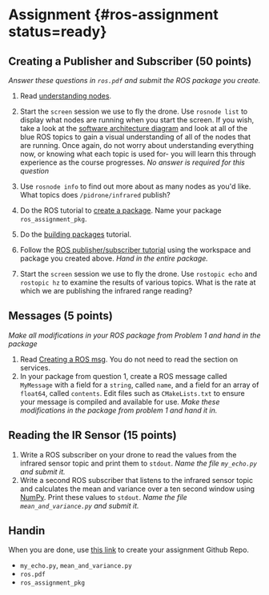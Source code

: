 # Assignment {#ros-assignment status=ready}

## Creating a Publisher and Subscriber (50 points)

*Answer these questions in `ros.pdf`  and submit the ROS package you create.*

1. Read [understanding nodes](http://wiki.ros.org/ROS/Tutorials/UnderstandingNodes).
2. Start the `screen` session we use to fly the drone. Use `rosnode list` to display what nodes are running when you start the screen. If you wish, take a look at the [software architecture diagram](https://docs.duckietown.org/daffy/opmanual_sky/out/software_architecture_intro.html) and look at all of the blue ROS topics to gain a visual understanding of all of the nodes that are running. Once again, do not worry about understanding everything now, or knowing what each topic is used for- you will learn this through experience as the course progresses. *No answer is required for this question*
3. Use `rosnode info` to find out more about as many nodes as you'd like. What topics does
   `/pidrone/infrared` publish?
4. Do the ROS tutorial to [create a package](http://wiki.ros.org/ROS/Tutorials/CreatingPackage). Name your package `ros_assignment_pkg`.
5. Do the [building packages](http://wiki.ros.org/ROS/Tutorials/BuildingPackages) tutorial.

6. Follow the [ROS publisher/subscriber tutorial](http://wiki.ros.org/ROS/Tutorials/WritingPublisherSubscriber%28python%29) using the workspace and package you created above. *Hand in the entire package.*
7. Start the `screen` session we use to fly the drone. Use `rostopic echo` and `rostopic hz` to examine the results of various topics. What is the rate at which we are publishing the infrared range reading?

## Messages (5 points)

*Make all modifications in your ROS package from Problem 1 and hand in the package*

1. Read [Creating a ROS msg](https://wiki.ros.org/ROS/Tutorials/CreatingMsgAndSrv). You do not need to read the section on services.
2. In your package from question 1, create a ROS message called `MyMessage`
   with a field for a `string`, called `name`, and a field for an array of
   `float64`, called `contents`. Edit files such as `CMakeLists.txt` to ensure
   your message is compiled and available for use. *Make these modifications in the package from problem 1 and hand it in.*

## Reading the IR Sensor (15 points)

1. Write a ROS subscriber on your drone to read the values from the infrared
   sensor topic and print them to `stdout`. *Name the file `my_echo.py` and
   submit it.*
2. Write a second ROS subscriber that listens to the infrared sensor topic and
   calculates the mean and variance over a ten second window using
   [NumPy](https://jakevdp.github.io/PythonDataScienceHandbook/02.02-the-basics-of-numpy-arrays.html). Print these values to `stdout`. *Name the file `mean_and_variance.py` and submit it.*

## Handin

When you are done, use [this link](https://classroom.github.com/a/K6YAGyXq) to create your assignment Github Repo.

- `my_echo.py`, `mean_and_variance.py`
- `ros.pdf`	
- `ros_assignment_pkg`
